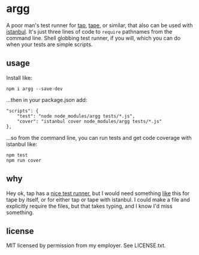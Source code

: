 argg
====
A poor man's test runner for [tap](https://github.com/isaacs/node-tap), [tape](https://github.com/substack/tape), or similar, that also can be used with [istanbul](https://github.com/gotwarlost/istanbul). It's just three lines of code to `require` pathnames from the command line. Shell globbing test runner, if you will, which you can do when your tests are simple scripts.

usage
-----
Install like:

    npm i argg --save-dev

…then in your package.json add:

    "scripts": {
        "test": "node node_modules/argg tests/*.js",
        "cover": "istanbul cover node_modules/argg tests/*.js"
    },

…so from the command line, you can run tests and get code coverage with istanbul like:

    npm test
    npm run cover

why
---
Hey ok, tap has a [nice test runner](https://github.com/isaacs/node-tap/blob/master/lib/tap-runner.js), but I would need something [like](https://github.com/substack/tape/pull/19) this for tape by itself, or for either tap or tape with istanbul. I could make a file and explicitly require the files, but that takes typing, and I know I'd miss something.

license
-------
MIT licensed by permission from my employer. See LICENSE.txt.

